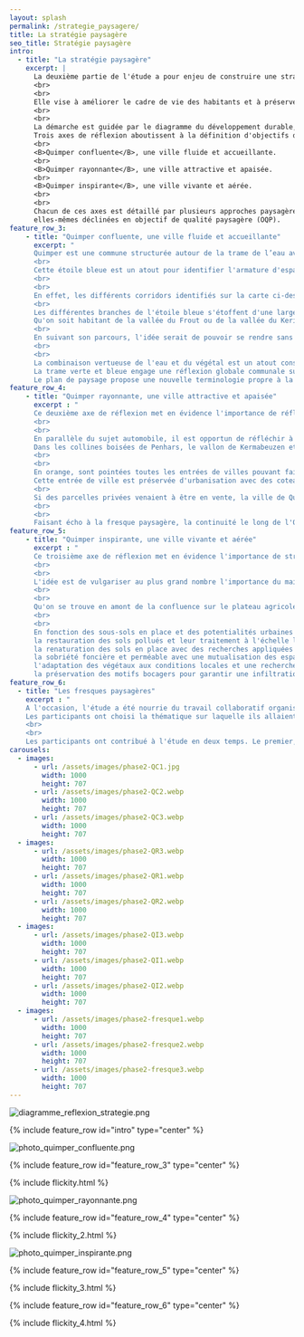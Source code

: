 ```yaml
---
layout: splash
permalink: /strategie_paysagere/
title: La stratégie paysagère
seo_title: Stratégie paysagère
intro:
  - title: "La stratégie paysagère"
    excerpt: |
      La deuxième partie de l'étude a pour enjeu de construire une stratégie commune d'adaptation au monde de demain, à l'échelle des différentes unités paysagères. 
      <br>
      <br>
      Elle vise à améliorer le cadre de vie des habitants et à préserver la diversité des paysages. 
      <br>
      <br>
      La démarche est guidée par le diagramme du développement durable, au regard des différents enjeux territoriaux développés dans le diagnostic.
      Trois axes de réflexion aboutissent à la définition d'objectifs de qualité paysagère:
      <br>
      <B>Quimper confluente</B>, une ville fluide et accueillante.
      <br>
      <B>Quimper rayonnante</B>, une ville attractive et apaisée.
      <br>
      <B>Quimper inspirante</B>, une ville vivante et aérée.
      <br>
      <br>
      Chacun de ces axes est détaillé par plusieurs approches paysagères, 
      elles-mêmes déclinées en objectif de qualité paysagère (OQP).       
feature_row_3:
    - title: "Quimper confluente, une ville fluide et accueillante"
      excerpt: "
      Quimper est une commune structurée autour de la trame de l’eau avec différents affluents du Steïr et de l'Odet qui participent à une qualité paysagère et du cadre de vie évidents. 
      <br>
      Cette étoile bleue est un atout pour identifier l'armature d'espaces publics plantés actuels et potentiels dans la ville habitée. Elle est au coeur de ce premier axe de réflexion, et met en surbrillance la confluence, bien connue de toutes et tous, origine de la ville-centre.
      <br>
      <br>
      En effet, les différents corridors identifiés sur la carte ci-dessous, mettent en évidence des surfaces à sanctuariser pour les activités de loisirs et de détente dans les quartiers habités. 
      <br>
      Les différentes branches de l'étoile bleue s'étoffent d'une large couverture végétale, souvent boisée, pour imaginer des parcours climatisés et ressourçants à proximité des habitations. 
      Qu'on soit habitant de la vallée du Frout ou de la vallée du Keriner, l'accessibilité à des espaces naturels et publics structurants est rendu possible par la voie de l'eau. 
      <br>
      En suivant son parcours, l'idée serait de pouvoir se rendre sans encombre de la baie de l'Odet jusqu'au Stangala. 
      <br>
      <br>
      La combinaison vertueuse de l'eau et du végétal est un atout considérable pour l'attractivité de la commune et absorber les épisodes pluvieux extrêmes. 
      La trame verte et bleue engage une réflexion globale communale sur les mobilités alternatives, sur l'accessibilité à des espaces récréatifs de qualité, et sur la capacité du territoire à vivre avec les risques d'inondation et de submersion.
      Le plan de paysage propose une nouvelle terminologie propre à la ville de Quimper, la trame Glaz pour favoriser la biodiversité en respectant les sols et leur qualité, ainsi que celle des espaces publics et une agriculture raisonnée."
feature_row_4:
    - title: "Quimper rayonnante, une ville attractive et apaisée"
      excerpt : "
      Ce deuxième axe de réflexion met en évidence l'importance de réfléchir au schéma viaire, notamment avec le conseil départemental car les grands boulevards qui ont été construits dans les années 60-80 sont en limite proche de quartiers habités résidentiels. Ils sont circulés à 90 ou 110 km/h en fonction des tronçons et sont une source de nuisances importantes et diverses.
      <br>
      <br>
      En parallèle du sujet automobile, il est opportun de réfléchir à un schéma de déplacements alternatifs, de vallée en vallée pour désenclaver les quartiers et s'émanciper du pétrole. Les continuités pourraient se faire en périphérie de centre-ville, et traverseraient les différents quartiers de Penhars, Kerfeunteun, Cuzon, Ergué-Armel, Prat-Maria en se basant sur le maillage des espaces publics structurants identifiés dans le première axe.
      Dans les collines boisées de Penhars, le vallon de Kermabeuzen et le Steïr habité, les espaces publics à préserver se succèdent et les quartiers pourraient être décloisonnés facilement.
      <br>
      <br>
      En orange, sont pointées toutes les entrées de villes pouvant faire l'objet d'une restructuration en tenant compte de la qualité des limites d'activités commerciales, artisanales, privées et industrielles afin de préserver une qualité de vue sur les reliefs à l'image de la vallée du Frout, autour des bassins plantés de Tréqueffélec.
      Cette entrée de ville est préservée d'urbanisation avec des coteaux abrupts, difficilement constructibles. Elle reflète l'image de ville dans les collines, en limite des quartiers de Kerfeunteun et de Cuzon. 
      <br>
      Si des parcelles privées venaient à être en vente, la ville de Quimper pourrait préempter afin de garantir un itinéraire sécurisant pour les modes alternatifs à la voiture dans un environnement boisé et ressourçant.
      <br>
      <br>
      Faisant écho à la fresque paysagère, la continuité le long de l'Odet pour relier les gorges du Stangala avec l'anse de Saint-Cadou est une attente très forte des habitants. Des points durs, de blocage, ont déjà été relevés dans le diagnostic comme le port du Corniguel par exemple ou la discontinuité entre les plaines de Locmaria et la base de loisirs Creac'h Gwen le long du fleuve. Les participant·es ont, évoqué la construction d'un ouvrage sur l'Odet pour boucler un itinéraire de rive en rive. Plus simplement, un navibus ou un bac pourrait être mis en place pour faciliter les traversées du fleuve."
feature_row_5:
    - title: "Quimper inspirante, une ville vivante et aérée"
      excerpt : " 
      Ce troisième axe de réflexion met en évidence l'importance de structurer une politique globale à l'échelle de la commune et avec tous les partenaires et acteurs travaillant sur les sols. 
      <br>
      <br>
      L'idée est de vulgariser au plus grand nombre l'importance du maintien et de la restauration des sols, dans toutes les situations connues à ce jour dans le territoire. 
      <br>
      <br>
      Qu'on se trouve en amont de la confluence sur le plateau agricole, ou dans les quartiers habités de Prat-Maria et Ergué-Armel, le maintien des sols est un enjeu considérable participant à l'élaboration d'une trame Glaz structurante à l'échelle de Quimper et au-delà des limites communales.
      <br>
      <br>
      En fonction des sous-sols en place et des potentialités urbaines à venir, l'étude affinée des sols est décisive dans les orientations d'aménagement, avec une attention toute particulière devant porter sur :
      la restauration des sols pollués et leur traitement à l'échelle locale,
      la renaturation des sols en place avec des recherches appliquées sur la qualité agronomique et biologique des sols pour une utilisation dans l'aménagement des espaces publics structurants,
      la sobriété foncière et perméable avec une mutualisation des espaces extérieurs pour une diversité d'usages en fonction de la journée, de la semaine, des saisons,
      l'adaptation des végétaux aux conditions locales et une recherche d'homogénéité dans la qualification des limites privées,
      la préservation des motifs bocagers pour garantir une infiltration de l'eau et un équilibre du cycle d'amont en aval."
feature_row_6:
  - title: "Les fresques paysagères"
    excerpt : "
    A l'occasion, l'étude a été nourrie du travail collaboratif organisé pendant les fresques paysagères en novembre 2024. L'atelier s'est déroulé dans la salle de réunion des Halles Saint-François, un samedi après-midi.
    Les participants ont choisi la thématique sur laquelle ils allaient contribuer, par groupe de 8 à 10 personnes : Quimper résiliente, Quimper autosuffisante et Quimper onirique.
    <br>
    <br>
    Les participants ont contribué à l'étude en deux temps. Le premier, organisé en table ronde, a permi à chacune et chacun de s'exprimer sur la thématique choisie. Ensuite, chaque fresque a été complétée par des éléments graphiques (dessins, collages, gommettes) et des textes."
carousels:
  - images:
      - url: /assets/images/phase2-QC1.jpg
        width: 1000
        height: 707
      - url: /assets/images/phase2-QC2.webp
        width: 1000
        height: 707
      - url: /assets/images/phase2-QC3.webp
        width: 1000
        height: 707
  - images:
      - url: /assets/images/phase2-QR3.webp
        width: 1000
        height: 707
      - url: /assets/images/phase2-QR1.webp
        width: 1000
        height: 707
      - url: /assets/images/phase2-QR2.webp
        width: 1000
        height: 707
  - images:
      - url: /assets/images/phase2-QI3.webp
        width: 1000
        height: 707
      - url: /assets/images/phase2-QI1.webp
        width: 1000
        height: 707
      - url: /assets/images/phase2-QI2.webp
        width: 1000
        height: 707
  - images:
      - url: /assets/images/phase2-fresque1.webp
        width: 1000
        height: 707
      - url: /assets/images/phase2-fresque2.webp
        width: 1000
        height: 707
      - url: /assets/images/phase2-fresque3.webp
        width: 1000
        height: 707
---
```


![diagramme_reflexion_strategie.png](/assets/images/Phase2-DD_AXE.webp)

{% include feature_row id="intro" type="center" %}

![photo_quimper_confluente.png](/assets/images/Q1.webp)

{% include feature_row id="feature_row_3" type="center" %}

{% include flickity.html %}

![photo_quimper_rayonnante.png](/assets/images/Q2.webp)

{% include feature_row id="feature_row_4" type="center" %}

{% include flickity_2.html %}

![photo_quimper_inspirante.png](/assets/images/Q3.webp)

{% include feature_row id="feature_row_5" type="center" %}

{% include flickity_3.html %}

{% include feature_row id="feature_row_6" type="center" %}

{% include flickity_4.html %}
